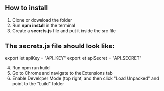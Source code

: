 ## How to install

1. Clone or download the folder
2. Run **npm install** in the terminal
3. Create a **secrets.js** file and put it inside the src file

## The secrets.js file should look like:

export let apiKey = "API_KEY"
export let apiSecret = "API_SECRET"

4. Run npm run build
5. Go to Chrome and navigate to the Extensions tab
6. Enable Developer Mode (top right) and then click "Load Unpacked" and point to the "build" folder

